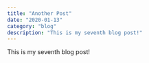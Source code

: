 ```yaml
---
title: "Another Post"
date: "2020-01-13"
category: "blog"
description: "This is my seventh blog post!"
---
```


This is my seventh blog post!
